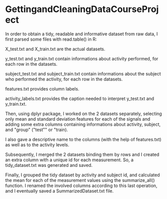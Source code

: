 # GettingandCleaningDataCourseProject

In order to obtain a tidy, readable and informative dataset from raw data, I first parsed some files with read.table() in R:

X_test.txt and X_train.txt are the actual datasets.

y_test.txt and y_train.txt contain informations about activity performed, for each row in the datasets.

subject_test.txt and subject_train.txt contain  informations about the subject who performed the activity, for each row in the datasets.

features.txt provides column labels.

activity_labels.txt provides the caption needed to interpret y_test.txt and y_train.txt.

Then, using dplyr package, I worked on the 2 datasets separately, selecting only mean and standard deviation features for each of the signals and adding some extra columns containing informations about activity, subject, and "group" ("test"" or "train).

I also gave a descriptive name to the columns (with the help of features.txt) as well as to the activity levels.

Subsequently, I merged the 2 datasets binding them by rows and I created an extra column with a unique id for each measurement. So, a tidy_dataset.txt was generated and saved.

Finally, I grouped the tidy dataset by activity and subject id, and calculated the mean for each of the measurement values using the summarize_all() function. I renamed the involved columns according to this last operation, and I eventually saved a SummarizedDataset.txt file.



